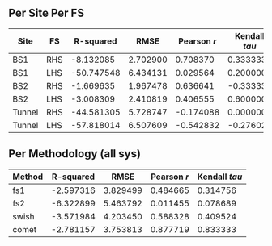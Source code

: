 ## Per Site Per FS
| Site | FS  |  R-squared |   RMSE   | Pearson *r* | Kendall *tau* |
|------|-----|------------|----------|-------------|---------------|
|BS1| RHS |-8.132085 | 2.702900 | 0.708370 | 0.333333|
| BS1 | LHS | -50.747548 | 6.434131 | 0.029564 | 0.200000 |
|BS2| RHS |-1.669635 | 1.967478 | 0.636641 | -0.333333|
| BS2 | LHS | -3.008309 | 2.410819 | 0.406555 | 0.600000 |
|Tunnel| RHS |-44.581305 | 5.728747 | -0.174088 | 0.000000|
| Tunnel | LHS | -57.818014 | 6.507609 | -0.542832 | -0.276026 |

## Per Methodology (all sys)
| Method |  R-squared |   RMSE   | Pearson *r* | Kendall *tau* |
|--------|------------|----------|-------------|---------------|
| fs1 | -2.597316 | 3.829499 | 0.484665 | 0.314756 |
| fs2 | -6.322899 | 5.463792 | 0.011455 | 0.078689 |
| swish | -3.571984 | 4.203450 | 0.588328 | 0.409524 |
| comet | -2.781157 | 3.753813 | 0.877719 | 0.833333 |
